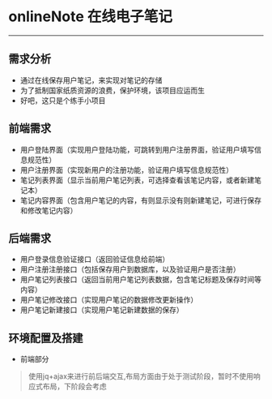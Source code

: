 # onlineNote 在线电子笔记
---
## 需求分析
* 通过在线保存用户笔记，来实现对笔记的存储
* 为了抵制国家纸质资源的浪费，保护环境，该项目应运而生
* 好吧，这只是个练手小项目
## 前端需求
* 用户登陆界面（实现用户登陆功能，可跳转到用户注册界面，验证用户填写信息规范性）
* 用户注册界面（实现新用户的注册功能，验证用户填写信息规范性）
* 笔记列表界面（显示当前用户笔记列表，可选择查看该笔记内容，或者新建笔记本）
* 笔记内容界面（包含用户笔记的内容，有则显示没有则新建笔记，可进行保存和修改笔记内容）
## 后端需求
* 用户登录信息验证接口（返回验证信息给前端）
* 用户注册注册接口（包括保存用户到数据库，以及验证用户是否注册）
* 用户笔记列表接口（返回当前用户笔记列表数据，包含笔记标题及保存时间等内容）
* 用户笔记修改接口（实现用户笔记的数据修改更新操作）
* 用户笔记新建接口（实现用户笔记新建数据的保存）
## 环境配置及搭建
* 前端部分
> 使用jq+ajax来进行前后端交互,布局方面由于处于测试阶段，暂时不使用响应式布局，下阶段会考虑
    

